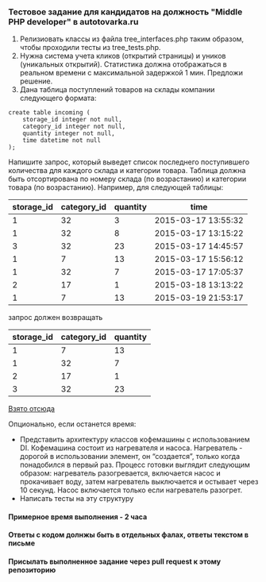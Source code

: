### Тестовое задание для кандидатов на должность "Middle PHP developer" в autotovarka.ru

1. Релизиовать классы из файла tree_interfaces.php таким образом, чтобы проходили тесты из tree_tests.php.
2. Нужна система учета кликов (открытий страницы) и уников (уникальных открытий). Статистика должна отображаться в реальном времени с максимальной задержкой 1 мин. Предложи решение.
3. Дана таблица поступлений товаров на склады компании следующего формата:
```
create table incoming (
    storage_id integer not null,
    category_id integer not null,
    quantity integer not null,
    time datetime not null
);
```
Напишите запрос, который выведет список последнего поступившего количества для каждого склада и категории товара. Таблица должна быть отсортирована по номеру склада (по возрастанию) и категории товара (по возрастанию). Например, для следующей таблицы:

| storage_id | category_id | quantity | time |
| -----------|-------------|----------|----- |
| 1 | 32 | 3 | 2015-03-17 13:55:32 |
| 1 | 32 | 8 | 2015-03-17 13:15:22 |
| 3 | 32 | 23 | 2015-03-17 14:45:57 |
| 1 | 7 | 13 | 2015-03-17 15:56:12 |
| 1 | 32 | 7 | 2015-03-17 17:05:37 |
| 2 | 17 | 1 | 2015-03-18 13:13:22 |
| 1 | 7 | 13 | 2015-03-19 21:53:17 |

запрос должен возвращать

| storage_id | category_id | quantity |
| -----------|-------------|--------- |
| 1 | 7 | 13 |
| 1 | 32 | 7 |
| 2 | 17 | 1 |
| 3 | 32 | 23 |

[Взято отсюда](https://www.nalogia.ru/about/developer_challenge.php)
  
Опционально, если останется время: 

 * Представить архитектуру классов кофемашины с использованием DI. Кофемашина состоит из нагревателя и насоса. Нагреватель - дорогой в использовании элемент, он “создается”, только когда понадобился в первый раз. Процесс готовки выглядит следующим образом: нагреватель разогревается, включается насос и прокачивает воду, затем нагреватель выключается и остывает через 10 секунд. Насос включается только если нагреватель разогрет.
 * Написать тесты на эту структуру


#### Примерное время выполнения - 2 часа

#### Ответы с кодом долнжы быть в отдельных фалах, ответы текстом в письме

#### Присылать выполненное задание через pull request к этому репозиторию
